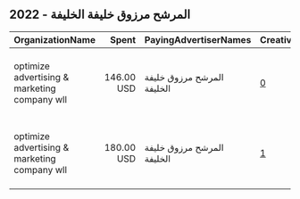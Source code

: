 ## 2022 - المرشح مرزوق خليفة الخليفة 
|OrganizationName|Spent|PayingAdvertiserNames|CreativeUrls|Impressions|Genders|AgeBrackets|CountryCodes|BillingAddresses|CandidateBallotInformation|
|:---|---:|:---|:---|---:|:---|:---|:---|:---|:---|
|optimize advertising & marketing company wll|146.00 USD|المرشح مرزوق خليفة الخليفة|[0](https://www.snap.com/political-ads/asset/25127cbe23e16866078e4e272c029ca9b03095b02c892872906d941274cab7e2?mediaType=mp4)|150,318||21+|kuwait|"jaber almubarak st, behbehani complex, m floor, office 56,KUWAIT CITY,13046,KW"||
|optimize advertising & marketing company wll|180.00 USD|المرشح مرزوق خليفة الخليفة|[1](https://www.snap.com/political-ads/asset/1971fb25e8a3f0fa6776b76b417ccfd8294465f78fb43ac7c2fe36089415c2ba?mediaType=mp4)|176,332||21+|kuwait|"jaber almubarak st, behbehani complex, m floor, office 56,KUWAIT CITY,13046,KW"||
